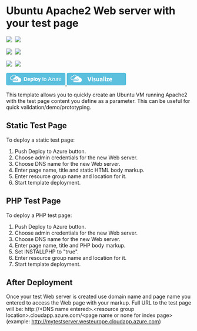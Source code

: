 # Ubuntu Apache2 Web server with your test page

<IMG SRC="https://azbotstorage.blob.core.windows.net/badges/ubuntu-apache-test-page/PublicLastTestDate.svg" />&nbsp;
<IMG SRC="https://azbotstorage.blob.core.windows.net/badges/ubuntu-apache-test-page/PublicDeployment.svg" />&nbsp;

<IMG SRC="https://azbotstorage.blob.core.windows.net/badges/ubuntu-apache-test-page/FairfaxLastTestDate.svg" />&nbsp;
<IMG SRC="https://azbotstorage.blob.core.windows.net/badges/ubuntu-apache-test-page/FairfaxDeployment.svg" />&nbsp;

<IMG SRC="https://azbotstorage.blob.core.windows.net/badges/ubuntu-apache-test-page/BestPracticeResult.svg" />&nbsp;
<IMG SRC="https://azbotstorage.blob.core.windows.net/badges/ubuntu-apache-test-page/CredScanResult.svg" />&nbsp;

<a href="https://portal.azure.com/#create/Microsoft.Template/uri/https%3A%2F%2Fraw.githubusercontent.com%2FAzure%2Fazure-quickstart-templates%2Fmaster%2Fubuntu-apache-test-page%2Fazuredeploy.json" target="_blank">
    <img src="https://raw.githubusercontent.com/Azure/azure-quickstart-templates/master/1-CONTRIBUTION-GUIDE/images/deploytoazure.png"/>
</a>
<a href="http://armviz.io/#/?load=https%3A%2F%2Fraw.githubusercontent.com%2FAzure%2Fazure-quickstart-templates%2Fmaster%2Fubuntu-apache-test-page%2Fazuredeploy.json" target="_blank">
    <img src="https://raw.githubusercontent.com/Azure/azure-quickstart-templates/master/1-CONTRIBUTION-GUIDE/images/visualizebutton.png"/>
</a>

This template allows you to quickly create an Ubuntu VM running Apache2 with the test page content you define as a parameter. This can be useful for quick validation/demo/prototyping.

## Static Test Page

To deploy a static test page:

1. Push Deploy to Azure button.
2. Choose admin credentials for the new Web server.
3. Choose DNS name for the new Web server.
4. Enter page name, title and static HTML body markup.
5. Enter resource group name and location for it.
6. Start template deployment.

## PHP Test Page

To deploy a PHP test page:

1. Push Deploy to Azure button.
2. Choose admin credentials for the new Web server.
3. Choose DNS name for the new Web server.
4. Enter page name, title and PHP body markup.
5. Set INSTALLPHP to "true".
6. Enter resource group name and location for it.
7. Start template deployment.

## After Deployment

Once your test Web server is created use domain name and page name you entered to access the Web page with your markup. 
Full URL to the test page will be: http://\<DNS name entered\>.\<resource group location\>.cloudapp.azure.com/\<page name or none for index page\>
(example: http://mytestserver.westeurope.cloudapp.azure.com)






